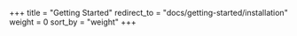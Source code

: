 +++
title = "Getting Started"
redirect_to = "docs/getting-started/installation"
weight = 0
sort_by = "weight"
+++
